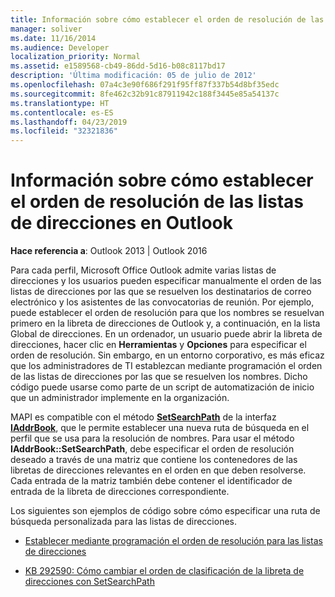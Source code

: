 ```yaml
---
title: Información sobre cómo establecer el orden de resolución de las listas de direcciones en Outlook
manager: soliver
ms.date: 11/16/2014
ms.audience: Developer
localization_priority: Normal
ms.assetid: e1589568-cb49-86dd-5d16-b08c8117bd17
description: 'Última modificación: 05 de julio de 2012'
ms.openlocfilehash: 07a4c3e90f686f291f95ff87f337b54d8bf35edc
ms.sourcegitcommit: 8fe462c32b91c87911942c188f3445e85a54137c
ms.translationtype: HT
ms.contentlocale: es-ES
ms.lasthandoff: 04/23/2019
ms.locfileid: "32321836"
---
```

# <a name="about-setting-the-resolution-order-for-address-lists-in-outlook"></a>Información sobre cómo establecer el orden de resolución de las listas de direcciones en Outlook

  
  
**Hace referencia a**: Outlook 2013 | Outlook 2016 
  
Para cada perfil, Microsoft Office Outlook admite varias listas de direcciones y los usuarios pueden especificar manualmente el orden de las listas de direcciones por las que se resuelven los destinatarios de correo electrónico y los asistentes de las convocatorias de reunión. Por ejemplo, puede establecer el orden de resolución para que los nombres se resuelvan primero en la libreta de direcciones de Outlook y, a continuación, en la lista Global de direcciones. En un ordenador, un usuario puede abrir la libreta de direcciones, hacer clic en **Herramientas** y **Opciones** para especificar el orden de resolución. Sin embargo, en un entorno corporativo, es más eficaz que los administradores de TI establezcan mediante programación el orden de las listas de direcciones por las que se resuelven los nombres. Dicho código puede usarse como parte de un script de automatización de inicio que un administrador implemente en la organización. 
  
MAPI es compatible con el método **[SetSearchPath](iaddrbook-getsearchpath.md)** de la interfaz **[IAddrBook](iaddrbookimapiprop.md)**, que le permite establecer una nueva ruta de búsqueda en el perfil que se usa para la resolución de nombres. Para usar el método **IAddrBook::SetSearchPath**, debe especificar el orden de resolución deseado a través de una matriz que contiene los contenedores de las libretas de direcciones relevantes en el orden en que deben resolverse. Cada entrada de la matriz también debe contener el identificador de entrada de la libreta de direcciones correspondiente. 
  
Los siguientes son ejemplos de código sobre cómo especificar una ruta de búsqueda personalizada para las listas de direcciones.
  
- [Establecer mediante programación el orden de resolución para las listas de direcciones](how-to-programmatically-set-the-resolution-order-for-address-lists.md)
    
- [KB 292590: Cómo cambiar el orden de clasificación de la libreta de direcciones con SetSearchPath](https://support.microsoft.com/kb/292590)
    

